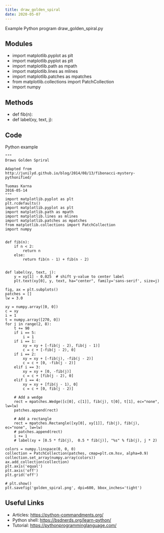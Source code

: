 ```yaml
---
title: draw_golden_spiral
date: 2020-05-07
---
```

Example Python program draw_golden_spiral.py

## Modules

* import matplotlib.pyplot as plt
* import matplotlib.pyplot as plt
* import matplotlib.path as mpath
* import matplotlib.lines as mlines
* import matplotlib.patches as mpatches
* from matplotlib.collections import PatchCollection
* import numpy

## Methods

* def fib(n):
* def label(xy, text, j):

## Code

Python example

    """
    Draws Golden Spriral
    
    Adapted from
    http://junilyd.github.io/blog/2014/08/13/fibonacci-mystery-pythonified/
    
    Tuomas Karna
    2016-05-14
    """
    import matplotlib.pyplot as plt
    plt.rcdefaults()
    import matplotlib.pyplot as plt
    import matplotlib.path as mpath
    import matplotlib.lines as mlines
    import matplotlib.patches as mpatches
    from matplotlib.collections import PatchCollection
    import numpy
    
    
    def fib(n):
        if n < 2:
            return n
        else:
            return fib(n - 1) + fib(n - 2)
    
    
    def label(xy, text, j):
        y = xy[1] - 0.025  # shift y-value to center label
        plt.text(xy[0], y, text, ha="center", family='sans-serif', size=j)
    
    fig, ax = plt.subplots()
    patches = []
    lw = 3.0
    
    xy = numpy.array([0, 0])
    c = xy
    i = 1
    t = numpy.array([270, 0])
    for j in range(2, 8):
        t += 90
        if i == 5:
            i = 1
        if i == 1:
            xy = xy + [-fib(j - 2), fib(j - 1)]
            c = c + [-fib(j - 2), 0]
        if i == 2:
            xy = xy + [-fib(j), -fib(j - 2)]
            c = c + [0, -fib(j - 2)]
        elif i == 3:
            xy = xy + [0, -fib(j)]
            c = c + [fib(j - 2), 0]
        elif i == 4:
            xy = xy + [fib(j - 1), 0]
            c = c + [0, fib(j - 2)]
    
        # Add a wedge
        rect = mpatches.Wedge([c[0], c[1]], fib(j), t[0], t[1], ec="none", lw=lw)
        patches.append(rect)
    
        # Add a rectangle
        rect = mpatches.Rectangle([xy[0], xy[1]], fib(j), fib(j), ec="none", lw=lw)
        # patches.append(rect)
        i += 1
        # label(xy + [0.5 * fib(j),  0.5 * fib(j)], "%s" % fib(j), j * 2)
    
    colors = numpy.linspace(0, 0, 0)
    collection = PatchCollection(patches, cmap=plt.cm.hsv, alpha=0.9)
    collection.set_array(numpy.array(colors))
    ax.add_collection(collection)
    plt.axis('equal')
    plt.axis('off')
    plt.grid('off')
    
    # plt.show()
    plt.savefig('golden_spiral.png', dpi=600, bbox_inches='tight')
    

## Useful Links

- Articles: https://python-commandments.org/
- Python shell: https://bsdnerds.org/learn-python/
- Tutorial: https://pythonprogramminglanguage.com/
